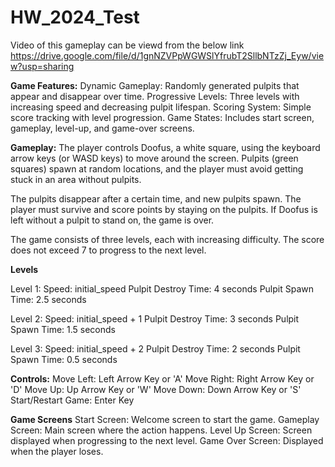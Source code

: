 # HW_2024_Test
Video of this gameplay can be viewd from the below link
https://drive.google.com/file/d/1gnNZVPpWGWSlYfrubT2SllbNTzZj_Eyw/view?usp=sharing

**Game Features:**
Dynamic Gameplay: Randomly generated pulpits that appear and disappear over time.
Progressive Levels: Three levels with increasing speed and decreasing pulpit lifespan.
Scoring System: Simple score tracking with level progression.
Game States: Includes start screen, gameplay, level-up, and game-over screens.

**Gameplay:**
The player controls Doofus, a white square, using the keyboard arrow keys (or WASD keys) to move around the screen. Pulpits (green squares) spawn at random locations, and the player must avoid getting stuck in an area without pulpits.

The pulpits disappear after a certain time, and new pulpits spawn. The player must survive and score points by staying on the pulpits. If Doofus is left without a pulpit to stand on, the game is over.

The game consists of three levels, each with increasing difficulty. The score does not exceed 7 to progress to the next level.

**Levels**

Level 1:
Speed: initial_speed
Pulpit Destroy Time: 4 seconds
Pulpit Spawn Time: 2.5 seconds

Level 2:
Speed: initial_speed + 1
Pulpit Destroy Time: 3 seconds
Pulpit Spawn Time: 1.5 seconds

Level 3:
Speed: initial_speed + 2
Pulpit Destroy Time: 2 seconds
Pulpit Spawn Time: 0.5 seconds

**Controls:**
Move Left: Left Arrow Key or 'A'
Move Right: Right Arrow Key or 'D'
Move Up: Up Arrow Key or 'W'
Move Down: Down Arrow Key or 'S'
Start/Restart Game: Enter Key

**Game Screens**
Start Screen: Welcome screen to start the game.
Gameplay Screen: Main screen where the action happens.
Level Up Screen: Screen displayed when progressing to the next level.
Game Over Screen: Displayed when the player loses.
